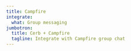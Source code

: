 ```yaml
---
title: Campfire
integrate:
  what: Group messaging
jumbotron:
  title: Cerb + Campfire
  tagline: Integrate with Campfire group chat
---
```


